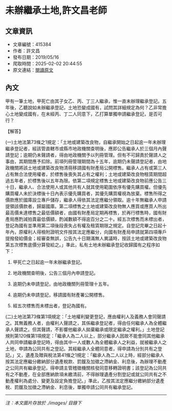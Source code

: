# 未辦繼承土地,許文昌老師

## 文章資訊
- 文章編號：415384
- 作者：許文昌
- 發布日期：2019/05/16
- 爬取時間：2025-02-02 20:44:55
- 原文連結：[閱讀原文](https://real-estate.get.com.tw/Columns/detail.aspx?no=415384)

## 內文
甲有一筆土地，甲死亡由其子女乙、丙、丁三人繼承，惟一直未辦理繼承登記。五年後，乙聽說如未辦繼承登記，土地恐變成國有，試問其詳細規定為何？乙非常擔心土地變成國有，在未經丙、丁二人同意下，乙打算單獨申請繼承登記，是否可行？

【解答】

(一)土地法第73條之1規定：「土地或建築改良物，自繼承開始之日起逾一年未辦理繼承登記者，經該管直轄市或縣市地政機關查明後，應即公告繼承人於三個月內聲請登記；逾期仍未聲請者，得由地政機關予以列冊管理。但有不可歸責於聲請人之事由，其期間應予扣除。前項列冊管理期間為十五年，逾期仍未聲請登記者，由地政機關將該土地或建築改良物清冊移請國有財產局公開標售。繼承人占有或第三人占有無合法使用權者，於標售後喪失其占有之權利；土地或建築改良物租賃期間超過五年者，於標售後以五年為限。依第二項規定標售土地或建築改良物前應公告三十日，繼承人、合法使用人或其他共有人就其使用範圍依序有優先購買權。但優先購買權人未於決標後十日內表示優先購買者，其優先購買權視為放棄。標售所得之價款應於國庫設立專戶儲存，繼承人得依其法定應繼分領取。逾十年無繼承人申請提領該價款者，歸屬國庫。第二項標售之土地或建築改良物無人應買或應買人所出最高價未達標售之最低價額者，由國有財產局定期再標售，於再行標售時，國有財產局應酌減拍賣最低價額，酌減數額不得逾百分之二十。經五次標售而未標出者，登記為國有並準用第二項後段喪失占有權及租賃期限之規定。自登記完畢之日起十年內，原權利人得檢附證明文件按其法定應繼分，向國有財產局申請就第四項專戶提撥發給價金；經審查無誤，公告九十日期滿無人異議時，按該土地或建築改良物第五次標售底價分算發給之。」準此，私有土地未辦繼承登記收歸國有之程序如下：

1. 甲死亡之日起逾一年未辦繼承登記。

2. 地政機關查明後，公告三個月內申請登記。

3. 逾期仍未申請登記，由地政機關列冊管理十五年。

4. 逾期仍未申請登記，移請國有財產署公開標售。

5. 經五次標售而未標出者，登記為國有。

(二)土地法第73條第1項規定：「土地權利變更登記，應由權利人及義務人會同聲請之。其無義務人者，由權利人聲請之，其係繼承登記者，得由任何繼承人為全體繼承人聲請之。但其聲請，不影響他繼承人拋棄繼承或限定繼承之權利。」土地登記規則第120條第1項規定：「繼承人為二人以上，部分繼承人因故不能會同其他繼承人共同申請繼承登記時，得由其中一人或數人為全體繼承人之利益，就被繼承人之土地，申請為公同共有之登記。其經繼承人全體同意者，得申請為分別共有之登記。」又，遺產及贈與稅法第41條之1規定：「繼承人為二人以上時，經部分繼承人按其法定應繼分繳納部分遺產稅款、罰鍰及加徵之滯納金、利息後，為辦理不動產之公同共有繼承登記，得申請主管稽徵機關核發同意移轉證明書；該登記為公同共有之不動產，在全部應納款項未繳清前，不得辦理遺產分割登記或就公同共有之不動產權利為處分、變更及設定負擔登記。」準此，乙按其法定應繼分繳納部分遺產稅、罰鍰及加徵之滯納金、利息後，單獨申請公同共有繼承登記。

---
*注：本文圖片存放於 ./images/ 目錄下*
